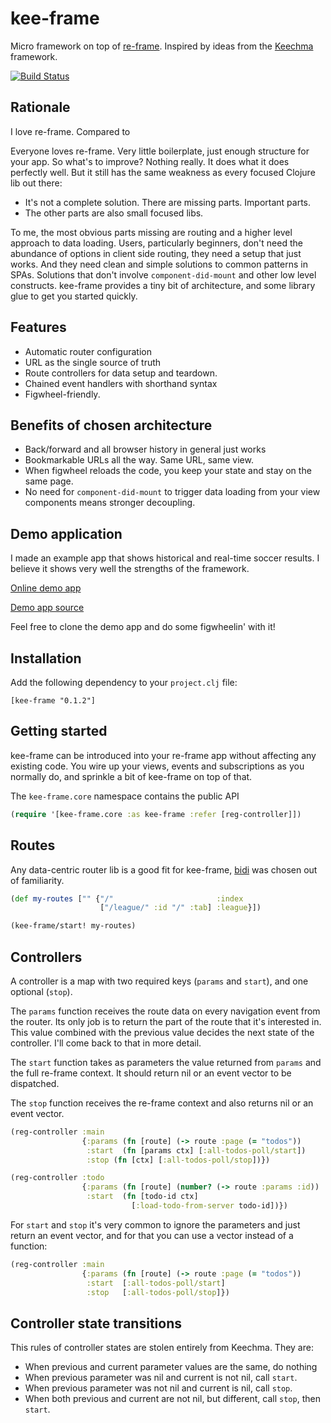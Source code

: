 # kee-frame

Micro framework on top of [re-frame](https://github.com/Day8/re-frame). Inspired by ideas from the [Keechma](https://keechma.com/) framework.

[![Build Status](https://travis-ci.org/ingesolvoll/kee-frame.svg?branch=master)](https://travis-ci.org/ingesolvoll/kee-frame)

## Rationale
I love re-frame. Compared to 

Everyone loves re-frame. Very little boilerplate, just enough structure for your app. So what's to improve? Nothing really. It does what it does perfectly well. But it still has the same weakness as every focused Clojure lib out there:

* It's not a complete solution. There are missing parts. Important parts.
* The other parts are also small focused libs.

To me, the most obvious parts missing are routing and a higher level approach to data loading. Users, particularly beginners, don't need the abundance of options in client side routing, they need a setup that just works. And they need clean and simple solutions to common patterns in SPAs. Solutions that don't involve `component-did-mount` and other low level constructs. kee-frame provides a tiny bit of architecture, and some library glue to get you started quickly.

## Features
* Automatic router configuration
* URL as the single source of truth
* Route controllers for data setup and teardown.
* Chained event handlers with shorthand syntax
* Figwheel-friendly.

## Benefits of chosen architecture
* Back/forward and all browser history in general just works
* Bookmarkable URLs all the way. Same URL, same view.
* When figwheel reloads the code, you keep your state and stay on the same page.
* No need for `component-did-mount` to trigger data loading from your view components means stronger decoupling.

## Demo application
I made an example app that shows historical and real-time soccer results. I believe it shows very well the strengths of the framework.

[Online demo app](http://kee-frame-sample.herokuapp.com/) 

[Demo app source](https://github.com/ingesolvoll/kee-frame-sample)

Feel free to clone the demo app and do some figwheelin' with it!

## Installation
Add the following dependency to your `project.clj` file:
```
[kee-frame "0.1.2"]
```

## Getting started
kee-frame can be introduced into your re-frame app without affecting any existing code. You wire up your views, events and subscriptions as you normally do, and sprinkle a bit of kee-frame on top of that.

The `kee-frame.core` namespace contains the public API
```clojure
(require '[kee-frame.core :as kee-frame :refer [reg-controller]])
```

## Routes
Any data-centric router lib is a good fit for kee-frame, [bidi](https://github.com/juxt/bidi) was chosen out of familiarity.

```clojure
(def my-routes ["" {"/"                       :index
                    ["/league/" :id "/" :tab] :league}])

(kee-frame/start! my-routes)
```

## Controllers
A controller is a map with two required keys (`params` and `start`), and one optional (`stop`). 

The `params` function receives the route data on every navigation event from the router. Its only job is to return the part of the route that it's interested in. This value combined with the previous value decides the next state of the controller. I'll come back to that in more detail.

The `start` function takes as parameters the value returned from `params` and the full re-frame context. It should return nil or an event vector to be dispatched.

The `stop` function receives the re-frame context and also returns nil or an event vector.

```clojure      
(reg-controller :main
                {:params (fn [route] (-> route :page (= "todos"))
                 :start  (fn [params ctx] [:all-todos-poll/start])
                 :stop (fn [ctx] [:all-todos-poll/stop])})

(reg-controller :todo
                {:params (fn [route] (number? (-> route :params :id))
                 :start  (fn [todo-id ctx]
                           [:load-todo-from-server todo-id])})
```

For `start` and `stop` it's very common to ignore the parameters and just return an event vector, and for that you can use a vector instead of a function:

```clojure      
(reg-controller :main
                {:params (fn [route] (-> route :page (= "todos"))
                 :start  [:all-todos-poll/start]
                 :stop   [:all-todos-poll/stop]})
```

## Controller state transitions
This rules of controller states are stolen entirely from Keechma. They are:
* When previous and current parameter values are the same, do nothing
* When previous parameter was nil and current is not nil, call `start`.
* When previous parameter was not nil and current is nil, call `stop`.
* When both previous and current are not nil, but different, call `stop`, then `start`.
